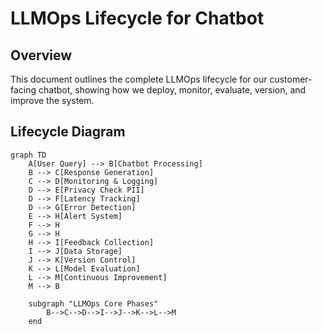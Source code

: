# LLMOps Lifecycle for Chatbot

## Overview

This document outlines the complete LLMOps lifecycle for our customer-facing chatbot, showing how we deploy, monitor, evaluate, version, and improve the system.

## Lifecycle Diagram

```mermaid
graph TD
    A[User Query] --> B[Chatbot Processing]
    B --> C[Response Generation]
    C --> D[Monitoring & Logging]
    D --> E[Privacy Check PII]
    D --> F[Latency Tracking]
    D --> G[Error Detection]
    E --> H[Alert System]
    F --> H
    G --> H
    H --> I[Feedback Collection]
    I --> J[Data Storage]
    J --> K[Version Control]
    K --> L[Model Evaluation]
    L --> M[Continuous Improvement]
    M --> B

    subgraph "LLMOps Core Phases"
        B-->C-->D-->I-->J-->K-->L-->M
    end
```
